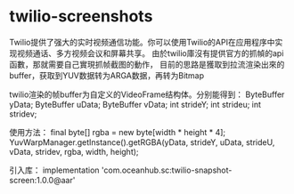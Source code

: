 # twilio-screenshots
Twilio提供了强大的实时视频通信功能。你可以使用Twilio的API在应用程序中实现视频通话、多方视频会议和屏幕共享。
由於twilio庫沒有提供官方的抓幀的api函數，那就需要自己實現抓帧截图的動作，
目前的思路是獲取到拉流渲染出來的buffer，获取到YUV数据转为ARGA数据，再转为Bitmap

twilio渲染的帧buffer为自定义的VideoFrame结构体。分别能得到：
ByteBuffer yData;
ByteBuffer uData;
ByteBuffer vData;
int strideY;
int strideu;
int stridev;

使用方法：
final byte[] rgba = new byte[width * height * 4];
YuvWarpManager.getInstance().getRGBA(yData, strideY, uData, strideU, vData, stridev, rgba, width, height);

引入库：
implementation 'com.oceanhub.sc:twilio-snapshot-screen:1.0.0@aar'


                                   

